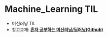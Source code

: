 # Machine_Learning TIL

- 머신러닝 TIL
- 참고교재: <b>[혼자 공부하는 머신러닝/딥러닝(Github)](https://github.com/rickiepark/hg-mldl)</b> 
